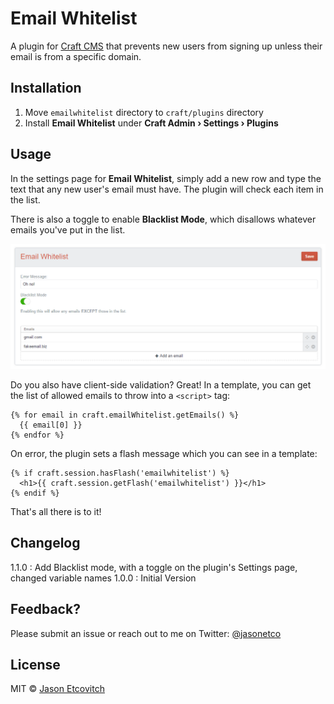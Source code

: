 # Email Whitelist

A plugin for [Craft CMS](https://craftcms.com/) that prevents new users from signing up unless their email is from a specific domain.

## Installation

1. Move `emailwhitelist` directory to `craft/plugins` directory
2. Install **Email Whitelist** under **Craft Admin &rsaquo; Settings &rsaquo; Plugins**

## Usage

In the settings page for **Email Whitelist**, simply add a new row and type the text that any new user's email must have. The plugin will check each item in the list.

There is also a toggle to enable **Blacklist Mode**, which disallows whatever emails you've put in the list.

![Screenshot of EmailWhitelist](screenshot.png)

Do you also have client-side validation? Great! In a template, you can get the list of allowed emails to throw into a `<script>` tag:
```
{% for email in craft.emailWhitelist.getEmails() %}
  {{ email[0] }}
{% endfor %}
```

On error, the plugin sets a flash message which you can see in a template:
```
{% if craft.session.hasFlash('emailwhitelist') %}
  <h1>{{ craft.session.getFlash('emailwhitelist') }}</h1>
{% endif %}
```

That's all there is to it!

## Changelog

1.1.0 : Add Blacklist mode, with a toggle on the plugin's Settings page, changed variable names
1.0.0 : Initial Version

## Feedback?

Please submit an issue or reach out to me on Twitter: [@jasonetco](https://twitter.com/jasonetco)

## License

MIT © [Jason Etcovitch](https://jasonet.co)